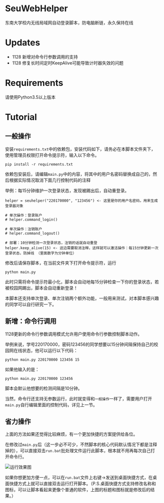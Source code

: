 # SeuWebHelper
东南大学校内无线局域网自动登录脚本，防电脑断链，永久保持在线

# Updates

* 1128 新增对命令行参数调用的支持
* 1128 修复长时间定时KeepAlive可能导致计时器失效的问题

# Requirements

请使用Python3.5以上版本

# Tutorial

## 一般操作

安装`requirements.txt`中的依赖包，安装代码如下，请务必在本脚本文件夹下，使用管理员权限打开命令提示符，输入以下命令。

	pip install -r requirements.txt

依赖包安装后，请编辑`main.py`中的内容，将其中的用户名密码替换成自己的，然后根据实际情况取消下面几行控制代码的注释

举例：每15分钟维护一次登录状态，发现被踢出后，自动重登录。

	helper = seuhelper("220170000", "123456") <- 这里是你的用户名密码，用来生成登录器对象

	# 单次操作：登录账户
	# helper.command_login()

	# 单次操作：注销账户
	# helper.command_logout()

	# 部署：10分钟检测一次登录状态，注销的话就自动重登
	helper.keep_alive(15) <- 这边需要取消注释，这样就可以激活操作：每15分钟更新一次登录状态，防掉线 （里面数字为分钟单位）
  
修改后请保存脚本，在当前文件夹下打开命令提示符，运行

	python main.py

此时只需将命令提示符最小化，脚本会自动地每15分钟检查一下你的登录状态，若被校园网踢出，脚本会自动重新登录！

本脚本还支持单次登录、单次注销两个额外功能，一般用来测试，对本脚本感兴趣的同学可以自行研究一下。

## 新增：命令行调用

1128更新的命令行参数调用模式允许用户使用命令行参数控制脚本动作。

举例来说，学号220170000，密码123456的同学想要以15分钟间隔保持自己的校园网在线状态，他可以运行以下代码：

	python main.py 220170000 123456 15

如果他输入的是：

	python main.py 220170000 123456

脚本会默认他想要的检测间隔是10分钟。

当然，命令行还支持无参数运行，此时就变得和`一般操作`一样了，需要用户打开`main.py`自行编辑里面的控制代码，详见上一节。

## 省力操作

上面的方法如果还觉得比较麻烦，有一个更加快捷的方案提供给各位。

在修改过`main.py`后（这一步必不可少，不然脚本的核心代码默认情况下都是注释掉的），可以直接双击`run.bat`批处理文件运行此脚本，根本就不用再每次自己打开命令行。

![运行效果图](https://github.com/leyuwei/SeuWebHelper/blob/master/snapshot.png)

如果你想更加方便一点，可以在`run.bat`文件上右键->发送到桌面快捷方式，在桌面快捷方式上就可以直接双击运行打开脚本。（P.S.桌面快捷方式支持修改名称和图标，可以让脚本看起来更像个普通的软件，上图的标题和图标就是修改后的结果。）
